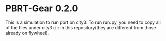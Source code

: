 # PBRT-Gear 0.2.0
This is a simulation to run pbrt on city3.
To run run.py, you need to copy all of the files under city3 dir in this repository(they are different from those already on flywheel).
